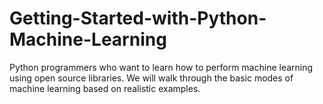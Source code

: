 # Getting-Started-with-Python-Machine-Learning
Python programmers who want to learn how to perform machine learning using open source libraries. We will walk through the basic modes of machine learning based on realistic examples.
